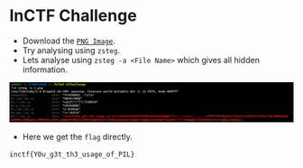 # InCTF Challenge

- Download the [`PNG Image`](https://github.com/a3X3k/RoadMap/blob/main/Set%204/Challenge/1.png).
- Try analysing using `zsteg`.
- Lets analyse using `zsteg -a <File Name>` which gives all hidden information.

![](https://github.com/a3X3k/RoadMap/blob/main/Set%204/Challenge/2.png?raw=true)

- Here we get the `flag` directly.

```
inctf{Y0u_g3t_th3_usage_of_PIL}
```
